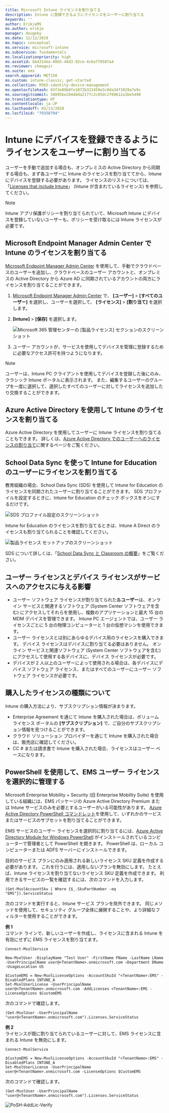 ```yaml
---
title: Microsoft Intune ライセンスを割り当てる
description: Intune に登録できるようにライセンスをユーザーに割り当てる
keywords: ''
author: ErikjeMS
ms.author: erikje
manager: dougeby
ms.date: 12/12/2019
ms.topic: conceptual
ms.service: microsoft-intune
ms.subservice: fundamentals
ms.localizationpriority: high
ms.assetid: bb4314ea-88b5-44d3-92ce-4c6aff0587a4
ms.reviewer: chmaguir
ms.suite: ems
search.appverid: MET150
ms.custom: intune-classic; get-started
ms.collection: M365-identity-device-management
ms.openlocfilehash: 03f3e89b8fe1872b323459e3c0da34f3029a7e9c
ms.sourcegitcommit: 3d895be2844bda2177c2c85dc2f09612a1be5490
ms.translationtype: HT
ms.contentlocale: ja-JP
ms.lasthandoff: 03/13/2020
ms.locfileid: "79358794"
---
```

# <a name="assign-licenses-to-users-so-they-can-enroll-devices-in-intune"></a>Intune にデバイスを登録できるようにライセンスをユーザーに割り当てる

ユーザーを手動で追加する場合も、オンプレミスの Active Directory から同期する場合も、まず各ユーザーに Intune のライセンスを割り当ててから、Intune にデバイスを登録する必要があります。 ライセンスのリストについては、「[Licenses that include Intune](licenses.md)」 (Intune が含まれているライセンス) を参照してください。

> [!NOTE]
> Intune アプリ保護ポリシーを割り当てられていて、Microsoft Intune にデバイスを登録していないユーザーも、ポリシーを受け取るには Intune ライセンスが必要です。

## <a name="assign-an-intune-license-microsoft-endpoint-manager-admin-center"></a>Microsoft Endpoint Manager Admin Center で Intune のライセンスを割り当てる

[Microsoft Endpoint Manager Admin Center](https://go.microsoft.com/fwlink/?linkid=2109431) を使用して、手動でクラウドベースのユーザーを追加し、クラウドベースのユーザー アカウントと、オンプレミスの Active Directory から Azure AD に同期されているアカウントの両方にライセンスを割り当てることができます。

1. [Microsoft Endpoint Manager Admin Center](https://go.microsoft.com/fwlink/?linkid=2109431) で、 **[ユーザー]**  >  **[すべてのユーザー]** を選択し、ユーザーを選択して、 **[ライセンス]**  >  **[割り当て]** を選択します。

2. **[Intune]**  >  **[保存]** を選択します。

   ![Microsoft 365 管理センターの [製品ライセンス] セクションのスクリーンショット](./media/licenses-assign/mem-assign-license.png)

3. ユーザー アカウントが、サービスを使用してデバイスを管理に登録するために必要なアクセス許可を持つようになります。

> [!NOTE]
> ユーザーは、Intune PC クライアントを使用してデバイスを登録した後にのみ、クラシック Intune ポータルに表示されます。 また、編集するユーザーのグループを一度に選択して、選択したすべてのユーザーに対してライセンスを追加したり交換することができます。

## <a name="assign-an-intune-license-by-using-azure-active-directory"></a>Azure Active Directory を使用して Intune のライセンスを割り当てる

Azure Active Directory を使用してユーザーに Intune ライセンスを割り当てることもできます。 詳しくは、[Azure Active Directory でのユーザーへのライセンスの割り当て](https://docs.microsoft.com/azure/active-directory/active-directory-licensing-group-assignment-azure-portal)に関するページをご覧ください。 

## <a name="use-school-data-sync-to-assign-licenses-to-users-in-intune-for-education"></a>School Data Sync を使って Intune for Education のユーザーにライセンスを割り当てる

教育組織の場合、School Data Sync (SDS) を使用して Intune for Education のライセンスを同期されたユーザーに割り当てることができます。 SDS プロファイルを設定するときに、Intune for Education のチェック ボックスをオンにするだけです。  

![SDS プロファイル設定のスクリーンショット](./media/licenses-assign/i4e-sds-profile-setup-setting.png)

Intune for Education のライセンスを割り当てるときは、Intune A Direct のライセンスも割り当てられることを確認してください。

![製品ライセンス セットアップのスクリーンショット](./media/licenses-assign/i4e-set-licenses.png)

SDS について詳しくは、「[School Data Sync と Classroom の概要](https://support.office.com/article/Overview-of-School-Data-Sync-and-Classroom-f3d1147b-4ade-4905-8518-508e729f2e91)」をご覧ください。

## <a name="how-user-and-device-licenses-affect-access-to-services"></a>ユーザー ライセンスとデバイス ライセンスがサービスへのアクセスに与える影響

* ユーザー ソフトウェア ライセンスが割り当てられた各**ユーザー**は、オンライン サービスと関連するソフトウェア (System Center ソフトウェアを含む) にアクセスしてそれらを使用し、複数のアプリケーションと最大 15 台の MDM デバイスを管理できます。 Intune PC エージェントでは、ユーザー ライセンスごとに 5 台の物理コンピューターと 1 台の仮想マシンを使用できます。
* ユーザー ライセンスとは別にあらゆるデバイス用のライセンスを購入できます。 デバイス ライセンスはデバイスに割り当てる必要はありません。 オンライン サービスと関連ソフトウェア (System Center ソフトウェアを含む) にアクセスして使用する各デバイスに、デバイス ライセンスが必要です。
* デバイスが 2 人以上のユーザーによって使用される場合は、各デバイスにデバイス ソフトウェア ライセンス、またはすべてのユーザーにユーザー ソフトウェア ライセンスが必要です。

## <a name="understanding-the-type-of-licenses-you-have-purchased"></a>購入したライセンスの種類について

Intune の購入方法により、サブスクリプション情報が決まります。

- Enterprise Agreement を通じて Intune を購入された場合は、ボリューム ライセンス ポータルの **[サブスクリプション]** で、ご自分のサブスクリプション情報を見つけることができます。
- クラウド ソリューション プロバイダーを通じて Intune を購入された場合は、販売店に確認してください。
- CC # または請求書で Intune を購入された場合、ライセンスはユーザー ベースになります。

## <a name="use-powershell-to-selectively-manage-ems-user-licenses"></a>PowerShell を使用して、EMS ユーザー ライセンスを選択的に管理する
Microsoft Enterprise Mobility + Security (旧 Enterprise Mobility Suite) を使用している組織には、EMS パッケージの Azure Active Directory Premium または Intune サービスのみを必要とするユーザーがいる可能性があります。 [Azure Active Directory PowerShell コマンドレット](https://msdn.microsoft.com/library/jj151815.aspx)を使用して、いずれかのサービスまたはサービスのサブセットを割り当てることができます。

EMS サービスのユーザー ライセンスを選択的に割り当てるには、[Azure Active Directory Module for Windows PowerShell](https://msdn.microsoft.com/library/jj151815.aspx#bkmk_installmodule) がインストールされているコンピューターで管理者として PowerShell を開きます。 PowerShell は、ローカル コンピューターまたは ADFS サーバーにインストールできます。

目的のサービス プランにのみ適用される新しいライセンス SKU 定義を作成する必要があります。 これを行うには、適用しないプランを無効にします。 たとえば、Intune ライセンスを割り当てないライセンス SKU 定義を作成できます。 利用できるサービスの一覧を確認するには、次のコマンドを入力します。

    (Get-MsolAccountSku | Where {$_.SkuPartNumber -eq "EMS"}).ServiceStatus

次のコマンドを実行すると、Intune サービス プランを除外できます。 同じメソッドを使用して、セキュリティ グループ全体に展開することや、より詳細なフィルターを使用することができます。

**例 1**<br>
コマンド ラインで、新しいユーザーを作成し、ライセンスに含まれる Intune を有効にせずに EMS ライセンスを割り当てます。

    Connect-MsolService

    New-MsolUser -DisplayName "Test User" -FirstName FName -LastName LName -UserPrincipalName user@<TenantName>.onmicrosoft.com –Department DName -UsageLocation US

    $CustomEMS = New-MsolLicenseOptions -AccountSkuId "<TenantName>:EMS" -DisabledPlans INTUNE_A
    Set-MsolUserLicense -UserPrincipalName user@<TenantName>.onmicrosoft.com -AddLicenses <TenantName>:EMS -LicenseOptions $CustomEMS

次のコマンドで確認します。

    (Get-MsolUser -UserPrincipalName "user@<TenantName>.onmicrosoft.com").Licenses.ServiceStatus

**例 2**<br>
ライセンスが既に割り当てられているユーザーに対して、EMS ライセンスに含まれる Intune を無効にします。

    Connect-MsolService

    $CustomEMS = New-MsolLicenseOptions -AccountSkuId "<TenantName>:EMS" -DisabledPlans INTUNE_A
    Set-MsolUserLicense -UserPrincipalName user@<TenantName>.onmicrosoft.com -LicenseOptions $CustomEMS

次のコマンドで確認します。

    (Get-MsolUser -UserPrincipalName "user@<TenantName>.onmicrosoft.com").Licenses.ServiceStatus

![PoSH-AddLic-Verify](./media/licenses-assign/posh-addlic-verify.png)

